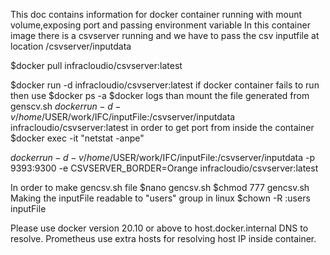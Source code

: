 This doc contains information for docker container running with mount volume,exposing port and passing environment variable
In this container image there is a csvserver running and we have to pass the csv inputfile at location /csvserver/inputdata

$docker pull infracloudio/csvserver:latest

$docker run -d infracloudio/csvserver:latest
if docker container fails to run then use
$docker ps -a
$docker logs <container-id-from-the-failed>
than mount the file generated from genscv.sh
$docker run -d -v /home/$USER/work/IFC/inputFile:/csvserver/inputdata infracloudio/csvserver:latest
in order to get port from inside the container
$docker exec -it <container-id-from-the-running-container> "netstat -anpe"

$docker run -d -v /home/$USER/work/IFC/inputFile:/csvserver/inputdata -p 9393:9300 -e CSVSERVER_BORDER=Orange infracloudio/csvserver:latest

In order to make gencsv.sh file
  $nano gencsv.sh
  $chmod 777 gencsv.sh
  Making the inputFile readable to "users" group in linux
  $chown -R :users inputFile

Please use docker version 20.10 or above to host.docker.internal DNS to resolve.
Prometheus use extra hosts for resolving host IP inside container.
